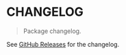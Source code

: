 # CHANGELOG

> Package changelog.

See [GitHub Releases](https://github.com/stdlib-js/blas-ext-base-dcusumpw/releases) for the changelog.